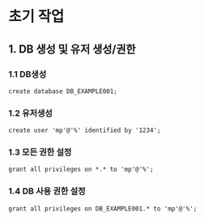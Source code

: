 # 초기 작업

## 1. DB 생성 및 유저 생성/권한

### 1.1 DB생성
    create database DB_EXAMPLE001;

### 1.2 유저생성
    create user 'mp'@'%' identified by '1234';

### 1.3 모든 권한 설정 
    grant all privileges on *.* to 'mp'@'%';

### 1.4 DB 사용 권한 설정
    grant all privileges on DB_EXAMPLE001.* to 'mp'@'%';

